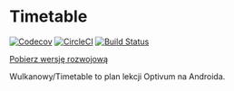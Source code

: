 # Timetable

[![Codecov](https://img.shields.io/codecov/c/github/wulkanowy/timetable/master.svg?style=flat-square)](https://codecov.io/gh/wulkanowy/timetable)
[![CircleCI](https://img.shields.io/circleci/project/github/wulkanowy/timetable.svg?style=flat-square)](https://circleci.com/gh/wulkanowy/timetable)
[![Build Status](https://www.bitrise.io/app/94a7f2b0e226ba10/status.svg?token=DD9mGRoekCpCuXGkhTPLqQ&branch=master)](https://www.bitrise.io/app/94a7f2b0e226ba10)

[Pobierz wersję rozwojową](https://bitrise-redirector.herokuapp.com/v0.1/apps/94a7f2b0e226ba10/builds/master/artifacts/app-debug.apk)

Wulkanowy/Timetable to plan lekcji Optivum na Androida.
